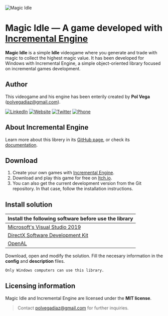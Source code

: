 ![Magic Idle](https://i.imgur.com/JHYdx1z.png)
# Magic Idle — A game developed with [Incremental Engine](https://github.com/Thendplayer/IncrementalEngine)

**Magic Idle** is a simple **Idle** videogame where you generate and trade with magic to collect the highest magic value. 
It has been developed for Windows with Incremental Engine, a simple object-oriented library focused on incremental games development.

## Author

This videogame and his engine has been enterily created by **Pol Vega** (polvegadiaz@gmail.com).

[![LinkedIn](https://i.imgur.com/IpgDryO.png)](https://www.linkedin.com/in/vega-diaz/) [![Website](https://i.imgur.com/pN1kn8m.png)](http://polvega.net)  [![Twitter](https://i.imgur.com/Ax2ai92.png)](https://twitter.com/Thendplayer) [![Phone](https://i.imgur.com/diEYszG.png)](http://polvega.net)

## About Incremental Engine
Learn more about this librery in its [GitHub page](https://github.com/Thendplayer/IncrementalEngine), or check its [documentation](https://thendplayer.github.io/IncrementalEngineDocumentation/).

## Download

1) Create your own games with [Incremental Engine](https://github.com/Thendplayer/IncrementalEngineSolution).
2) Download and play this game for free on [Itch.io](https://pol-vega.itch.io/magic-idle).
3) You can also get the current development version from the Git repository. In that case, follow the installation instructions.

## Install solution
| Install the following software before use the library |
| ------ |
| [Microsoft's Visual Studio 2019](https://visualstudio.microsoft.com/es/vs/) |
| [DirectX Software Development Kit](https://www.microsoft.com/en-us/download/confirmation.aspx?id=6812) |
| [OpenAL](https://openal.org/) |

Download, open and modify the solution. Fill the necesary information in the **config** and **description** files.

```sh
Only Windows computers can use this library.
```

## Licensing information

Magic Idle and Incremental Engine are licensed under the **MIT license**.
>Contact polvegadiaz@gmail.com for further inquiries.
